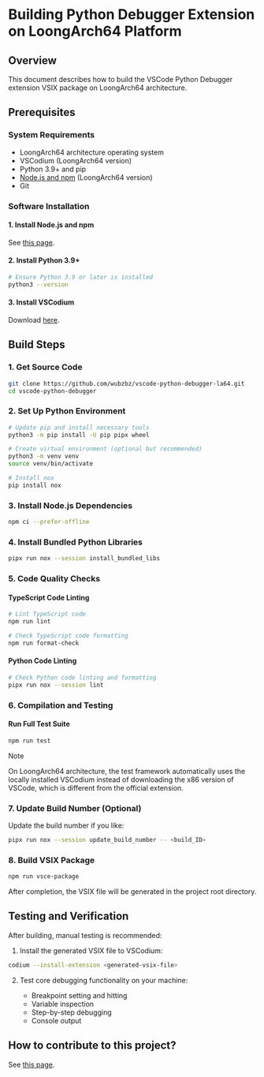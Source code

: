 # Building Python Debugger Extension on LoongArch64 Platform

## Overview

This document describes how to build the VSCode Python Debugger extension VSIX package on LoongArch64 architecture.

## Prerequisites

### System Requirements

- LoongArch64 architecture operating system
- VSCodium (LoongArch64 version)
- Python 3.9+ and pip
- [Node.js and npm](https://www.loongnix.cn/zh/api/nodejs/) (LoongArch64 version)
- Git

### Software Installation

#### 1. Install Node.js and npm

See [this page](https://docs.loongnix.cn/nodejs/Doc/list/02.Node.js%E5%AE%89%E8%A3%85%E8%AF%B4%E6%98%8E.html).

#### 2. Install Python 3.9+

```bash
# Ensure Python 3.9 or later is installed
python3 --version
```

#### 3. Install VSCodium

Download [here](https://vscodium.com/).

## Build Steps

### 1. Get Source Code

```bash
git clone https://github.com/wubzbz/vscode-python-debugger-la64.git
cd vscode-python-debugger
```

### 2. Set Up Python Environment

```bash
# Update pip and install necessary tools
python3 -m pip install -U pip pipx wheel

# Create virtual environment (optional but recommended)
python3 -m venv venv
source venv/bin/activate

# Install nox
pip install nox
```

### 3. Install Node.js Dependencies

```bash
npm ci --prefer-offline
```

### 4. Install Bundled Python Libraries

```bash
pipx run nox --session install_bundled_libs
```

### 5. Code Quality Checks

#### TypeScript Code Linting

```bash
# Lint TypeScript code
npm run lint

# Check TypeScript code formatting
npm run format-check
```

#### Python Code Linting

```bash
# Check Python code linting and formatting
pipx run nox --session lint
```

### 6. Compilation and Testing

#### Run Full Test Suite

```bash
npm run test
```

> [!NOTE]
> On LoongArch64 architecture, the test framework automatically uses the locally installed VSCodium instead of downloading the x86 version of VSCode, which is different from the official extension.

### 7. Update Build Number (Optional)

Update the build number if you like:

```bash
pipx run nox --session update_build_number -- <build_ID>
```

### 8. Build VSIX Package

```bash
npm run vsce-package
```

After completion, the VSIX file will be generated in the project root directory.

## Testing and Verification

After building, manual testing is recommended:

1. Install the generated VSIX file to VSCodium:

```bash
codium --install-extension <generated-vsix-file>
```

2. Test core debugging functionality on your machine:

   - Breakpoint setting and hitting
   - Variable inspection
   - Step-by-step debugging
   - Console output

## How to contribute to this project?

See [this page](./contributing.md).
